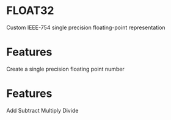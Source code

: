 # FLOAT32
Custom IEEE-754 single precision floating-point representation

# Features
Create a single precision floating point number

# Features
Add
Subtract
Multiply
Divide
